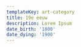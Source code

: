 ```yaml
---
templateKey: art-category
title: 19e eeuw
description: Lorem Ipsum
date_birth: '1800'
date_dying: '1900'
---
```


